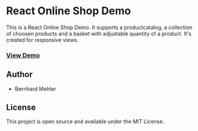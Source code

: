 # React Online Shop Demo

This is a React Online Shop Demo. It supports a productcatalog, a collection of choosen products and a basket with adjustable quantity of a product. It's created for responsive views.

### [View Demo](https://bmehler.github.io/react-shop)

## Author

- Bernhard Mehler

## License

This project is open source and available under the MIT License.